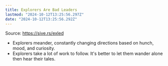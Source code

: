 ```yaml
---
title: Explorers Are Bad Leaders
lastmod: "2024-10-12T13:25:56.297Z"
date: "2024-10-12T13:25:56.292Z"
---
```


Source: <https://sive.rs/exled>

- Explorers meander, constantly changing directions based on hunch, mood, and curiosity.
- Explorers take a lot of work to follow. It's better to let them wander alone then hear their tales.
